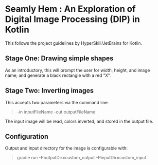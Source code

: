 # Seamly Hem : An Exploration of Digital Image Processing (DIP) in Kotlin

This follows the project guidelines by HyperSkill/JetBrains for Kotlin.

## Stage One: Drawing simple shapes
As an introductory, this will prompt the user for width, height, and image name; 
and generate a black rectangle with a red "X".

## Stage Two: Inverting images
This accepts two parameters via the command line:

> -in inputFileName -out outputFileName

The input image will be read, colors inverted, and stored in the output file.

## Configuration

Output and input directory for the image is configurable with:
> gradle run -PoutputDir=custom_output -PinputDir=custom_input